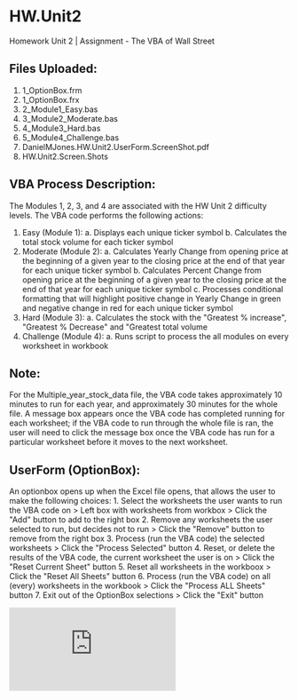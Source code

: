# HW.Unit2
Homework Unit 2 | Assignment - The VBA of Wall Street

## Files Uploaded:
1. 1_OptionBox.frm
2. 1_OptionBox.frx
3. 2_Module1_Easy.bas
4. 3_Module2_Moderate.bas
5. 4_Module3_Hard.bas
6. 5_Module4_Challenge.bas
7. DanielMJones.HW.Unit2.UserForm.ScreenShot.pdf
8. HW.Unit2.Screen.Shots

## VBA Process Description:
The Modules 1, 2, 3, and 4 are associated with the HW Unit 2 difficulty levels. The VBA code performs the following actions:
  1. Easy (Module 1):
      a. Displays each unique ticker symbol
      b. Calculates the total stock volume for each ticker symbol
  2. Moderate (Module 2):
      a.  Calculates Yearly Change from opening price at the beginning of a given year to the closing price at the end of that year for each unique ticker symbol
      b.  Calculates Percent Change from opening price at the beginning of a given year to the closing price at the end of that year for each unique ticker symbol
      c. Processes conditional formatting that will highlight positive change in Yearly Change in green and negative change in red for each unique ticker symbol
  3. Hard (Module 3):
      a. Calculates the stock with the "Greatest % increase", "Greatest % Decrease" and "Greatest total volume
  4. Challenge (Module 4):
      a. Runs script to process the all modules on every worksheet in workbook
      
## Note:
  For the Multiple_year_stock_data file, the VBA code takes approximately 10 minutes to run for each year, and approximately 30 minutes for the whole file.  A message box appears once the VBA code has completed running for each worksheet; if the VBA code to run through the whole file is ran, the user will need to click the message box once the VBA code has run for a particular worksheet before it moves to the next worksheet.
  
## UserForm (OptionBox):
  An optionbox opens up when the Excel file opens, that allows the user to make the following choices:
    1. Select the worksheets the user wants to run the VBA code on
         > Left box with worksheets from workbox
         > Click the "Add" button to add to the right box
    2. Remove any worksheets the user selected to run, but decides not to run
         > Click the "Remove" button to remove from the right box
    3. Process (run the VBA code) the selected worksheets
        > Click the "Process Selected" button
    4. Reset, or delete the results of the VBA code, the current worksheet the user is on
        > Click the "Reset Current Sheet" button
    5. Reset all worksheets in the workboox
        > Click the "Reset All Sheets" button
    6. Process (run the VBA code) on all (every) worksheets in the workbook
        > Click the "Process ALL Sheets" button
    7. Exit out of the OptionBox selections
        > Click the "Exit" button
      
![alt text](https://github.com/DanielMJones2005/HW.Unit2/blob/master/DanielMJones.HW.Unit2.UserForm.ScreenShot.pdf)
